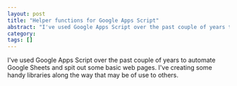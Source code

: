 ```yaml
---
layout: post
title: "Helper functions for Google Apps Script"
abstract: "I've used Google Apps Script over the past couple of years to automate Google Sheets and spit out some basic web pages. I've creating some handy libraries along the way that may be of use to others."
category: 
tags: []
---
```

I've used Google Apps Script over the past couple of years to automate Google Sheets and spit out some basic web pages. I've creating some handy libraries along the way that may be of use to others.
